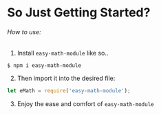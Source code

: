 # So Just Getting Started?

###### How to use:
1. Install `easy-math-module` like so..
```shell
$ npm i easy-math-module
```
2. Then import it into the desired file:

```js
let eMath = require('easy-math-module');
```
3. Enjoy the ease and comfort of `easy-math-module`
#